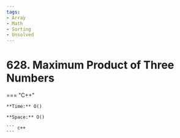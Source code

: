 ```yaml
---
tags:
- Array
- Math
- Sorting
- Unsolved
---
```



# 628. Maximum Product of Three Numbers

=== "C++"

    **Time:** O()

    **Space:** O()

    ``` c++
    ```